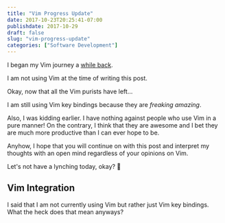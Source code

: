 ```yaml
---
title: "Vim Progress Update"
date: 2017-10-23T20:25:41-07:00
publishdate: 2017-10-29
draft: false
slug: "vim-progress-update"
categories: ["Software Development"]
---
```


I began my Vim journey a [while back](/using-vim-for-a-week).

I am not using Vim at the time of writing this post.

Okay, now that all the Vim purists have left...

I am still using Vim key bindings because they are *freaking amazing*.

Also, I was kidding earlier. I have nothing against people who use Vim in a pure manner! On the contrary, I think that they are awesome and I bet they are much more productive than I can ever hope to be.

Anyhow, I hope that you will continue on with this post and interpret my thoughts with an open mind regardless of your opinions on Vim.

Let's not have a lynching today, okay? 🙂

## Vim Integration

I said that I am not currently using Vim but rather just Vim key bindings. What the heck does that mean anyways?

